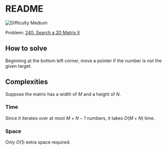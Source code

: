 # README

![Difficulty Medium](https://img.shields.io/badge/Difficulty-Medium-yellow)

Problem: [240. Search a 2D Matrix II][problem]

[problem]: https://leetcode.com/problems/search-a-2d-matrix-ii/description/



## How to solve

Beginning at the bottom left corner, move a pointer if the number is not the given target.



## Complexities

Suppose the matrix has a width of $M$ and a height of $N$.

### Time

Since it iterates over at most $M+N-1$ numbers, it takes $O(M+N)$ time.

### Space

Only $O(1)$ extra space required.
